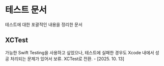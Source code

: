 # 테스트 문서

테스트에 대한 포괄적인 내용을 정리한 문서 

## XCTest

가능한 Swift Testing을 사용하고 싶었으나, 테스트에 실패한 경우도 Xcode 내에서 성공 처리되는 문제가 있어서 보류. XCTest로 전환. - [2025. 10. 13]
